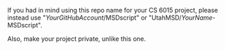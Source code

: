 If you had in mind using this repo name for your CS 6015
project, please instead use "*YourGitHubAccount*/MSDscript"
or "UtahMSD/*YourName*-MSDscript".

Also, make your project private, unlike this one.
